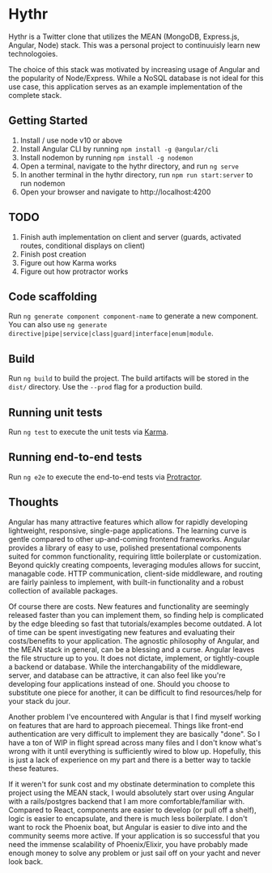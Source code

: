 # Hythr

Hythr is a Twitter clone that utilizes the MEAN (MongoDB, Express.js, Angular, Node) stack. This was a personal project to continuuisly learn new technologoies. 

The choice of this stack was motivated by increasing usage of Angular and the popularity of Node/Express. While a NoSQL database is not ideal for this use case, this application serves as an example implementation of the complete stack. 

## Getting Started

1. Install / use node v10 or above
2. Install Angular CLI by running `npm install -g @angular/cli`
3. Install nodemon by running `npm install -g nodemon`
4. Open a terminal, navigate to the hythr directory, and run `ng serve`
6. In another terminal in the hythr directory, run `npm run start:server` to run nodemon
7. Open your browser and navigate to http://localhost:4200

## TODO

1. Finish auth implementation on client and server (guards, activated routes, conditional displays on client)
2. Finish post creation
3. Figure out how Karma works
4. Figure out how protractor works

## Code scaffolding

Run `ng generate component component-name` to generate a new component. You can also use `ng generate directive|pipe|service|class|guard|interface|enum|module`.

## Build

Run `ng build` to build the project. The build artifacts will be stored in the `dist/` directory. Use the `--prod` flag for a production build.

## Running unit tests

Run `ng test` to execute the unit tests via [Karma](https://karma-runner.github.io).

## Running end-to-end tests

Run `ng e2e` to execute the end-to-end tests via [Protractor](http://www.protractortest.org/).

## Thoughts

Angular has many attractive features which allow for rapidly developing lightweight, responsive, single-page applications. The learning curve is gentle compared to other up-and-coming frontend frameworks. Angular provides a library of easy to use, polished presentational components suited for common functionality, requiring little boilerplate or customization. Beyond quickly creating compoents, leveraging modules allows for succint, managable code. HTTP communication, client-side middleware, and routing are fairly painless to implement, with built-in functionality and a robust collection of available packages.

Of course there are costs. New features and functionality are seemingly released faster than you can implement them, so finding help is complicated by the edge bleeding so fast that tutorials/examples become outdated. A lot of time can be spent investigating new features and evaluating their costs/benefits to your application. The agnostic philosophy of Angular, and the MEAN stack in general, can be a blessing and a curse. Angular leaves the file structure up to you. It does not dictate, implement, or tightly-couple a backend or database. While the interchangability of the middleware, server, and database can be attractive, it can also feel like you're developing four applications instead of one. Should you choose to substitute one piece for another, it can be difficult to find resources/help for your stack du jour.

Another problem I've encountered with Angular is that I find myself working on features that are hard to approach piecemeal. Things like front-end authentication are very difficult to implement they are basically "done". So I have a ton of WIP in flight spread across many files and I don't know what's wrong with it until everything is sufficiently wired to blow up. Hopefully, this is just a lack of experience on my part and there is a better way to tackle these features.

If it weren't for sunk cost and my obstinate determination to complete this project using the MEAN stack, I would absolutely start over using Angular with a rails/postgres backend that I am more comfortable/familiar with. Compared to React, components are easier to develop (or pull off a shelf), logic is easier to encapsulate, and there is much less boilerplate. I don't want to rock the Phoenix boat, but Angular is easier to dive into and the community seems more active. If your application is so successful that you need the immense scalability of Phoenix/Elixir, you have probably made enough money to solve any problem or just sail off on your yacht and never look back.
